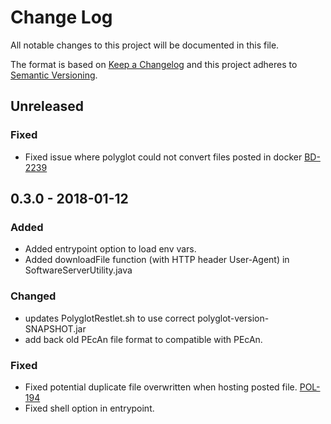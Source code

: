 # Change Log
All notable changes to this project will be documented in this file.

The format is based on [Keep a Changelog](http://keepachangelog.com/) 
and this project adheres to [Semantic Versioning](http://semver.org/).

## Unreleased

### Fixed
- Fixed issue where polyglot could not convert files posted in docker [BD-2239](https://opensource.ncsa.illinois.edu/jira/browse/BD-2239)

## 0.3.0 - 2018-01-12
### Added
- Added entrypoint option to load env vars.
- Added downloadFile function (with HTTP header User-Agent) in SoftwareServerUtility.java

### Changed
- updates PolyglotRestlet.sh to use correct polyglot-version-SNAPSHOT.jar
- add back old PEcAn file format to compatible with PEcAn. 

### Fixed
- Fixed potential duplicate file overwritten when hosting posted file. [POL-194](https://opensource.ncsa.illinois.edu/jira/browse/POL-194)
- Fixed shell option in entrypoint.

